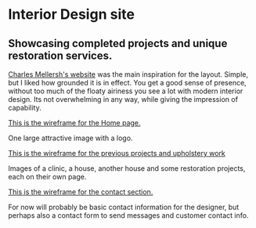 # Interior Design site
## Showcasing completed projects and unique restoration services.

[Charles Mellersh's website](https://www.charlesmellersh.com/) was the main inspiration for the layout. Simple, but I liked
how grounded it is in effect. You get a good sense of presence, without too much of the floaty airiness you see a lot with modern interior design. Its not overwhelming in any way, while giving the impression of capability. 

[This is the wireframe for the Home page.](wireframes/contactpage.png)

One large attractive image with a logo.

[This is the wireframe for the previous projects and upholstery work](wireframes/portpages.png)

Images of a clinic, a house, another house and some restoration projects, each on their own page. 

[This is the wireframe for the contact section.](wireframes/contactpage.png)

For now will probably be basic contact information for the designer, but perhaps also a contact form to send messages and customer contact info.

